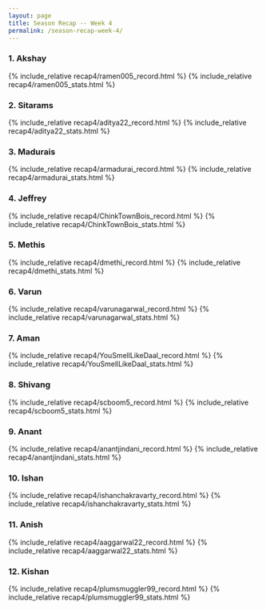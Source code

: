 ```yaml
---
layout: page
title: Season Recap -- Week 4
permalink: /season-recap-week-4/
---
```


### 1. Akshay

{% include_relative recap4/ramen005_record.html %}
{% include_relative recap4/ramen005_stats.html %}

### 2. Sitarams

{% include_relative recap4/aditya22_record.html %}
{% include_relative recap4/aditya22_stats.html %}

### 3. Madurais

{% include_relative recap4/armadurai_record.html %}
{% include_relative recap4/armadurai_stats.html %}

### 4. Jeffrey

{% include_relative recap4/ChinkTownBois_record.html %}
{% include_relative recap4/ChinkTownBois_stats.html %}

### 5. Methis

{% include_relative recap4/dmethi_record.html %}
{% include_relative recap4/dmethi_stats.html %}

### 6. Varun

{% include_relative recap4/varunagarwal_record.html %}
{% include_relative recap4/varunagarwal_stats.html %}

### 7. Aman

{% include_relative recap4/YouSmellLikeDaal_record.html %}
{% include_relative recap4/YouSmellLikeDaal_stats.html %}

### 8. Shivang

{% include_relative recap4/scboom5_record.html %}
{% include_relative recap4/scboom5_stats.html %}

### 9. Anant

{% include_relative recap4/anantjindani_record.html %}
{% include_relative recap4/anantjindani_stats.html %}

### 10. Ishan

{% include_relative recap4/ishanchakravarty_record.html %}
{% include_relative recap4/ishanchakravarty_stats.html %}

### 11. Anish

{% include_relative recap4/aaggarwal22_record.html %}
{% include_relative recap4/aaggarwal22_stats.html %}

### 12. Kishan

{% include_relative recap4/plumsmuggler99_record.html %}
{% include_relative recap4/plumsmuggler99_stats.html %}



